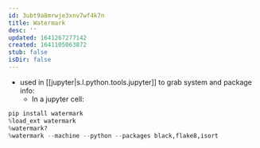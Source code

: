 ```yaml
---
id: 3ubt9a8mrwje3xnv7wf4k7n
title: Watermark
desc: ''
updated: 1641267277142
created: 1641105063872
stub: false
isDir: false
---
```



- used in [[jupyter|s.l.python.tools.jupyter]] to grab system and package info:
  - In a jupyter cell:

```python
pip install watermark
%load_ext watermark
%watermark?
%watermark --machine --python --packages black,flake8,isort
```
